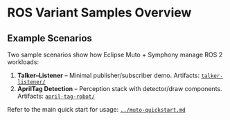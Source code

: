 # ROS Variant Samples Overview

## Example Scenarios

Two sample scenarios show how Eclipse Muto + Symphony manage ROS 2 workloads:

1. **Talker–Listener** – Minimal publisher/subscriber demo. Artifacts: [`talker-listener/`](./talker-listener/)
2. **AprilTag Detection** – Perception stack with detector/draw components. Artifacts: [`april-tag-robot/`](./april-tag-robot/)

Refer to the main quick start for usage: [`../muto-quickstart.md`](../muto-quickstart.md)
